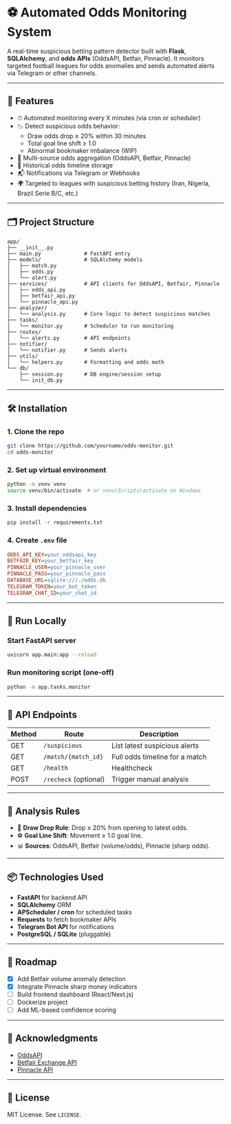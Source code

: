 
# ⚽ Automated Odds Monitoring System

A real-time suspicious betting pattern detector built with **Flask**, **SQLAlchemy**, and **odds APIs** (OddsAPI, Betfair, Pinnacle). It monitors targeted football leagues for odds anomalies and sends automated alerts via Telegram or other channels.

---

## 🧠 Features

- ⏱ Automated monitoring every X minutes (via cron or scheduler)
- 📉 Detect suspicious odds behavior:
  - Draw odds drop ≥ 20% within 30 minutes
  - Total goal line shift ≥ 1.0
  - Abnormal bookmaker imbalance (WIP)
- 📡 Multi-source odds aggregation (OddsAPI, Betfair, Pinnacle)
- 🧠 Historical odds timeline storage
- 📬 Notifications via Telegram or Webhooks
- 🌍 Targeted to leagues with suspicious betting history (Iran, Nigeria, Brazil Serie B/C, etc.)

---

## 🗂 Project Structure

```
app/
├── __init__.py
├── main.py              # FastAPI entry
├── models/              # SQLAlchemy models
│   ├── match.py
│   ├── odds.py
│   └── alert.py
├── services/            # API clients for OddsAPI, Betfair, Pinnacle
│   ├── odds_api.py
│   ├── betfair_api.py
│   └── pinnacle_api.py
├── analyzer/
│   └── analysis.py      # Core logic to detect suspicious matches
├── tasks/
│   └── monitor.py       # Scheduler to run monitoring
├── routes/
│   └── alerts.py        # API endpoints
├── notifier/
│   └── notifier.py      # Sends alerts
├── utils/
│   └── helpers.py       # Formatting and odds math
└── db/
    ├── session.py       # DB engine/session setup
    └── init_db.py
```

---

## 🛠️ Installation

### 1. Clone the repo
```bash
git clone https://github.com/yourname/odds-monitor.git
cd odds-monitor
```

### 2. Set up virtual environment
```bash
python -m venv venv
source venv/bin/activate  # or venv\Scripts\activate on Windows
```

### 3. Install dependencies
```bash
pip install -r requirements.txt
```

### 4. Create `.env` file
```ini
ODDS_API_KEY=your_oddsapi_key
BETFAIR_KEY=your_betfair_key
PINNACLE_USER=your_pinnacle_user
PINNACLE_PASS=your_pinnacle_pass
DATABASE_URL=sqlite:///./odds.db
TELEGRAM_TOKEN=your_bot_token
TELEGRAM_CHAT_ID=your_chat_id
```

---

## 🧪 Run Locally

### Start FastAPI server
```bash
uvicorn app.main:app --reload
```

### Run monitoring script (one-off)
```bash
python -m app.tasks.monitor
```

---

## 🔌 API Endpoints

| Method | Route                  | Description                          |
|--------|------------------------|--------------------------------------|
| GET    | `/suspicious`          | List latest suspicious alerts        |
| GET    | `/match/{match_id}`    | Full odds timeline for a match       |
| GET    | `/health`              | Healthcheck                          |
| POST   | `/recheck` (optional)  | Trigger manual analysis              |

---

## 🧠 Analysis Rules

- 🔻 **Draw Drop Rule**: Drop ≥ 20% from opening to latest odds.
- ⚽ **Goal Line Shift**: Movement ≥ 1.0 goal line.
- 📊 **Sources**: OddsAPI, Betfair (volume/odds), Pinnacle (sharp odds).

---

## 📦 Technologies Used

- **FastAPI** for backend API
- **SQLAlchemy** ORM
- **APScheduler / cron** for scheduled tasks
- **Requests** to fetch bookmaker APIs
- **Telegram Bot API** for notifications
- **PostgreSQL / SQLite** (pluggable)

---

## 🚀 Roadmap

- [x] Add Betfair volume anomaly detection
- [x] Integrate Pinnacle sharp money indicators
- [ ] Build frontend dashboard (React/Next.js)
- [ ] Dockerize project
- [ ] Add ML-based confidence scoring

---

## 🙏 Acknowledgments

- [OddsAPI](https://the-odds-api.com/)
- [Betfair Exchange API](https://docs.developer.betfair.com/)
- [Pinnacle API](https://www.pinnacle.com/en/api)

---

## 📄 License

MIT License. See `LICENSE`.
